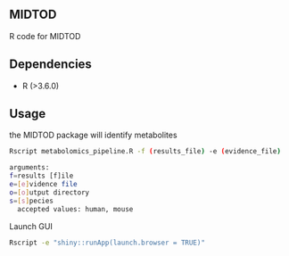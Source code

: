 ## MIDTOD
R code for MIDTOD

## Dependencies
- R (>3.6.0)  

## Usage
the MIDTOD package will identify metabolites  
```bash
Rscript metabolomics_pipeline.R -f (results_file) -e (evidence_file)

arguments:
f=results [f]ile
e=[e]vidence file
o=[o]utput directory
s=[s]pecies
  accepted values: human, mouse
```
  
Launch GUI
```bash
Rscript -e "shiny::runApp(launch.browser = TRUE)"
```
